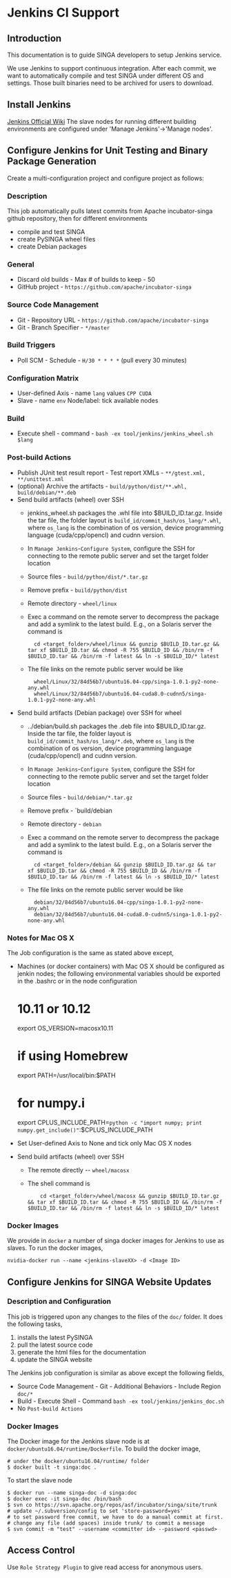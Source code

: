 # Jenkins CI Support

## Introduction
This documentation is to guide SINGA developers to setup Jenkins service.

We use Jenkins to support continuous integration.
After each commit, we want to automatically compile and test SINGA
under different OS and settings.
Those built binaries need to be archived for users to download.

## Install Jenkins
[Jenkins Official Wiki](https://wiki.jenkins-ci.org/display/JENKINS/Installing+Jenkins)
The slave nodes for running different building environments are configured under 'Manage Jenkins'->'Manage nodes'.

## Configure Jenkins for Unit Testing and Binary Package Generation
Create a multi-configuration project and configure project as follows:

### Description
This job automatically pulls latest commits from Apache incubator-singa github repository, then for different environments
* compile and test SINGA
* create PySINGA wheel files
* create Debian packages

### General
  * Discard old builds - Max # of builds to keep - 50
  * GitHub project - ``https://github.com/apache/incubator-singa``

### Source Code Management
  * Git - Repository URL - ``https://github.com/apache/incubator-singa``
  * Git - Branch Specifier - ``*/master``

### Build Triggers
  * Poll SCM - Schedule - ``H/30 * * * *`` (pull every 30 minutes)

### Configuration Matrix
  * User-defined Axis - name ``lang`` values ``CPP CUDA``
  * Slave - name ``env`` Node/label: tick available nodes

### Build
  * Execute shell - command - ``bash -ex tool/jenkins/jenkins_wheel.sh $lang``

### Post-build Actions
  * Publish JUnit test result report - Test report XMLs - ``**/gtest.xml, **/unittest.xml``
  * (optional) Archive the artifacts - ``build/python/dist/**.whl, build/debian/**.deb``
  * Send build artifacts (wheel) over SSH
    * jenkins_wheel.sh packages the .whl file into $BUILD_ID.tar.gz. Inside the tar file,
      the folder layout is `build_id/commit_hash/os_lang/*.whl`, where `os_lang` is the combination of os version, device programming language (cuda/cpp/opencl) and cudnn version.
    * In `Manage Jenkins`-`Configure System`, configure the SSH for connecting to the remote public server and set the target folder location
    * Source files - `build/python/dist/*.tar.gz`
    * Remove prefix - `build/python/dist`
    * Remote directory - `wheel/linux`
    * Exec a command on the remote server to decompress the package and add a symlink to the latest build. E.g., on a Solaris server the command is

            cd <target_folder>/wheel/linux && gunzip $BUILD_ID.tar.gz && tar xf $BUILD_ID.tar && chmod -R 755 $BUILD_ID && /bin/rm -f $BUILD_ID.tar && /bin/rm -f latest && ln -s $BUILD_ID/* latest

    * The file links on the remote public server would be like

            wheel/Linux/32/84d56b7/ubuntu16.04-cpp/singa-1.0.1-py2-none-any.whl
            wheel/Linux/32/84d56b7/ubuntu16.04-cuda8.0-cudnn5/singa-1.0.1-py2-none-any.whl

  * Send build artifacts (Debian package) over SSH for wheel
    * ../debian/build.sh packages the .deb file into $BUILD_ID.tar.gz. Inside the tar file,
      the folder layout is `build_id/commit_hash/os_lang/*.deb`, where `os_lang` is the combination of os version, device programming language (cuda/cpp/opencl) and cudnn version.
    * In `Manage Jenkins`-`Configure System`, configure the SSH for connecting to the remote public server and set the target folder location
    * Source files - `build/debian/*.tar.gz`
    * Remove prefix - `build/debian
    * Remote directory - `debian`
    * Exec a command on the remote server to decompress the package and add a symlink to the latest build. E.g., on a Solaris server the command is

            cd <target_folder>/debian && gunzip $BUILD_ID.tar.gz && tar xf $BUILD_ID.tar && chmod -R 755 $BUILD_ID && /bin/rm -f $BUILD_ID.tar && /bin/rm -f latest && ln -s $BUILD_ID/* latest

    * The file links on the remote public server would be like

            debian/32/84d56b7/ubuntu16.04-cpp/singa-1.0.1-py2-none-any.whl
            debian/32/84d56b7/ubuntu16.04-cuda8.0-cudnn5/singa-1.0.1-py2-none-any.whl

### Notes for Mac OS X
The Job configuration is the same as stated above except,
* Machines (or docker containers) with Mac OS X should be configured as jenkin nodes; the following environmental variables should be exported in the .bashrc or in the node configuration

    # 10.11 or 10.12
    export OS_VERSION=macosx10.11
    # if using Homebrew
    export PATH=/usr/local/bin:$PATH
    # for numpy.i
    export CPLUS_INCLUDE_PATH=`python -c "import numpy; print numpy.get_include()"`:$CPLUS_INCLUDE_PATH

* Set User-defined Axis to None and tick only Mac OS X nodes

* Send build artifacts (wheel) over SSH
  * The remote directly -- `wheel/macosx`
  * The shell command is

            cd <target_folder>/wheel/macosx && gunzip $BUILD_ID.tar.gz && tar xf $BUILD_ID.tar && chmod -R 755 $BUILD_ID && /bin/rm -f $BUILD_ID.tar && /bin/rm -f latest && ln -s $BUILD_ID/* latest
### Docker Images
We provide in `docker` a number of singa docker images for Jenkins to use as slaves.
To run the docker images,

    nvidia-docker run --name <jenkins-slaveXX> -d <Image ID>

## Configure Jenkins for SINGA Website Updates

### Description and Configuration

This job is triggered upon any changes to the files of the `doc/` folder.
It does the following tasks,

1. installs the latest PySINGA
2. pull the latest source code
3. generate the html files for the documentation
4. update the SINGA website

The Jenkins job configuration is similar as above except the following fields,

* Source Code Management - Git - Additional Behaviors - Include Region `doc/*`
* Build - Execute Shell - Command `bash -ex tool/jenkins/jenkins_doc.sh`
* No `Post-build Actions`

### Docker Images

The Docker image for the Jenkins slave node is at `docker/ubuntu16.04/runtime/Dockerfile`.
To build the docker image,

    # under the docker/ubuntu16.04/runtime/ folder
    $ docker built -t singa:doc .

To start the slave node

    $ docker run --name singa-doc -d singa:doc
    $ docker exec -it singa-doc /bin/bash
    $ svn co https://svn.apache.org/repos/asf/incubator/singa/site/trunk
    # update ~/.subversion/config to set 'store-password=yes'
    # to set password free commit, we have to do a manual commit at first.
    # change any file (add spaces) inside trunk/ to commit a message
    $ svn commit -m "test" --username <committer id> --password <passwd>

## Access Control
Use `Role Strategy Plugin` to give read access for anonymous users.
